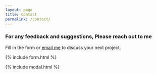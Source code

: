 ```yaml
---
layout: page
title: Contact
permalink: /contact/
---
```


### For any feedback and suggestions, Please reach out to me

Fill in the form or [email me](mailto:{{site.email}}) to discuss your next project.

{% include form.html %}

{% include modal.html %}
